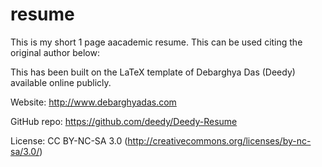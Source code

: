 # resume

This is my short 1 page aacademic resume. This can be used citing the original author below:

This has been built on the LaTeX template of Debarghya Das (Deedy) available online publicly.

Website: http://www.debarghyadas.com

GitHub  repo: https://github.com/deedy/Deedy-Resume

License: CC BY-NC-SA 3.0 (http://creativecommons.org/licenses/by-nc-sa/3.0/)


